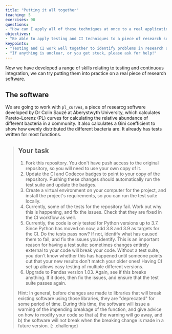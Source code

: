 ```yaml
---
title: "Putting it all together"
teaching: 5
exercises: 90
questions:
- "How can I apply all of these techniques at once to a real application?"
objectives:
- "Be able to apply testing and CI techniques to a piece of research software."
keypoints:
- "Testing and CI work well together to identify problems in research software and allow them to be fixed quickly."
- "If anything is unclear, or you get stuck, please ask for help!"
---
```


Now we have developed a range of skills relating to testing and continuous
integration, we can try putting them into practice on a real piece of research
software.

## The software

We are going to work with `pl_curves`, a piece of researcg software developed by
Dr Colin Sauzé at Aberystwyth University, which calculates Pareto–Lorenz (PL)
curves for calculating the relative abundance of different bacteria in a
community. It also calculates a Gini coefficient to show how evenly distributed
the different bacteria are. It already has tests written for most functions.

> ## Your task
> 
> 1. Fork this repository. You don't have push access to the original
>    repository, so you will need to use your own copy of it.
> 2. Update the CI and Codecov badges to point to your copy of the repository.
>    Pushing these changes should automatically run the test suite and update
>    the badges.
> 3. Create a virtual environment on your computer for the project, and install
>    the project's requirements, so you can run the test suite locally.
> 4. Currently, some of the tests for the repository fail. Work out why this is
>    happening, and fix the issues. Check that they are fixed in the CI workflow
>    as well.
> 5. Currently, the code is only tested for Python versions up to 3.7. Since
>    Python has moved on now, add 3.8 and 3.9 as targets for the CI. Do the
>    tests pass now? If not, identify what has caused them to fail, and fix the
>    issues you identify. This is an important reason for having a test suite:
>    sometimes changes entirely external to your code will break your code.
>    Without a test suite, you don't know whether this has happened until
>    someone points out that your new results don't match your older ones!
>    Having CI set up allows easy testing of multiple different versions.
> 6. Upgrade to Pandas version 1.03. Again, see if this breaks anything. If it
>    does, then fix the issues, and ensure that the test suite passes again.
>
> Hint: In general, before changes are made to libraries that will break
> existing software using those libraries, they are "deprecated" for some period
> of time. During this time, the software will issue a warning of the impending
> breakage of the function, and give advice on how to modify your code so that
> a) the warning will go away, and b) the software will not break when the
> breaking change is made in a future version.
{: .challenge}


[pl-curves]: https://github.com/CDT-AIMLAC/pl_curves
